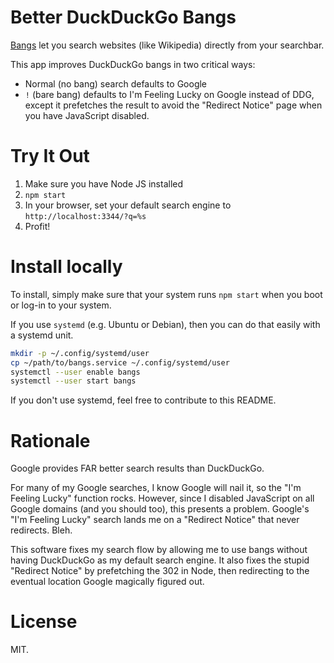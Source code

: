 # Better DuckDuckGo Bangs

[Bangs](https://duckduckgo.com/bangs) let you search websites (like Wikipedia)
directly from your searchbar.

This app improves DuckDuckGo bangs in two critical ways:

- Normal (no bang) search defaults to Google
- `!` (bare bang) defaults to I'm Feeling Lucky on Google instead of DDG, except
  it prefetches the result to avoid the "Redirect Notice" page when you have
  JavaScript disabled.

# Try It Out

1. Make sure you have Node JS installed
2. `npm start`
3. In your browser, set your default search engine to
   `http://localhost:3344/?q=%s`
4. Profit!

# Install locally

To install, simply make sure that your system runs `npm start` when you boot or log-in to your system.

If you use `systemd` (e.g. Ubuntu or Debian), then you can do that easily with a
systemd unit.

```sh
mkdir -p ~/.config/systemd/user
cp ~/path/to/bangs.service ~/.config/systemd/user
systemctl --user enable bangs
systemctl --user start bangs
```

If you don't use systemd, feel free to contribute to this README.

# Rationale

Google provides FAR better search results than DuckDuckGo.

For many of my Google searches, I know Google will nail it, so the "I'm Feeling
Lucky" function rocks. However, since I disabled JavaScript on all Google
domains (and you should too), this presents a problem. Google's "I'm Feeling
Lucky" search lands me on a "Redirect Notice" that never redirects. Bleh.

This software fixes my search flow by allowing me to use bangs without having
DuckDuckGo as my default search engine. It also fixes the stupid "Redirect
Notice" by prefetching the 302 in Node, then redirecting to the eventual
location Google magically figured out.

# License

MIT.
